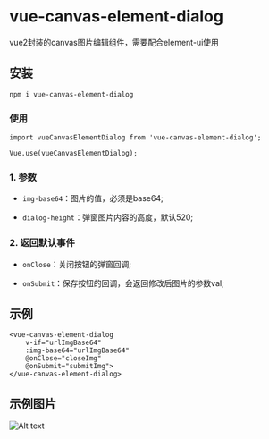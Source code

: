 # vue-canvas-element-dialog
vue2封装的canvas图片编辑组件，需要配合element-ui使用
## 安装
```
npm i vue-canvas-element-dialog
```

### 使用
```
import vueCanvasElementDialog from 'vue-canvas-element-dialog';

Vue.use(vueCanvasElementDialog);
```

### 1. 参数

* `img-base64`：图片的值，必须是base64;

* `dialog-height`：弹窗图片内容的高度，默认520;


### 2. 返回默认事件

* `onClose`：关闭按钮的弹窗回调;

* `onSubmit`：保存按钮的回调，会返回修改后图片的参数val;

## 示例

```
<vue-canvas-element-dialog
    v-if="urlImgBase64"
    :img-base64="urlImgBase64"
    @onClose="closeImg"
    @onSubmit="submitImg">
</vue-canvas-element-dialog>
````

## 示例图片
![Alt text](image.png)
